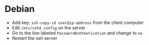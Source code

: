 # Debian
- Add key: `ssh-copy-id user@ip-address` from the client computer
- Edit `/etc/sshd_config` on the server
- Go to the line labeled `PasswordAuthentication` and change to `no`
- Restart the ssh server

